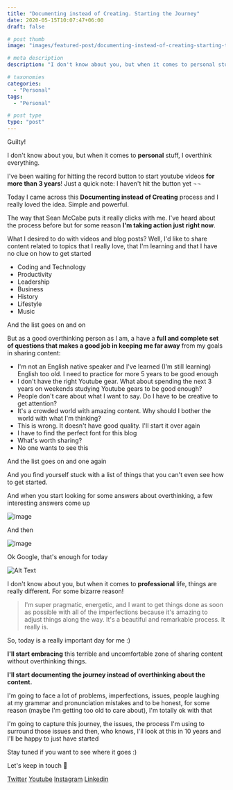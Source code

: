 ```yaml
---
title: "Documenting instead of Creating. Starting the Journey"
date: 2020-05-15T10:07:47+06:00
draft: false

# post thumb
image: "images/featured-post/documenting-instead-of-creating-starting-the-journey.jpg"

# meta description
description: "I don't know about you, but when it comes to personal stuff, I overthink everything."

# taxonomies
categories: 
  - "Personal"
tags:
  - "Personal"

# post type
type: "post"
---
```


Guilty!

I don't know about you, but when it comes to **personal** stuff, I overthink everything.

I've been waiting for hitting the record button to start youtube videos **for more than 3 years**! Just a quick note: I haven't hit the button yet ¬¬

Today I came across this **Documenting instead of Creating** process and I really loved the idea. Simple and powerful.

The way that Sean McCabe puts it really clicks with me. I've heard about the process before but for some reason **I'm taking action just right now**.

What I desired to do with videos and blog posts? Well, I'd like to share content related to topics that I really love, that I'm learning and that I have no clue on how to get started

- Coding and Technology
- Productivity
- Leadership
- Business
- History
- Lifestyle
- Music

And the list goes on and on

But as a good overthinking person as I am, a have a **full and complete set of questions that makes a good job in keeping me far away** from my goals in sharing content:

- I'm not an English native speaker and I've learned (I'm still learning) English too old. I need to practice for more 5 years to be good enough
- I don't have the right Youtube gear. What about spending the next 3 years on weekends studying Youtube gears to be good enough?
- People don't care about what I want to say. Do I have to be creative to get attention?
- It's a crowded world with amazing content. Why should I bother the world with what I'm thinking?
- This is wrong. It doesn't have good quality. I'll start it over again
- I have to find the perfect font for this blog
- What's worth sharing?
- No one wants to see this

And the list goes on and one again

And you find yourself stuck with a list of things that you can't even see how to get started. 

And when you start looking for some answers about overthinking, a few interesting answers come up

![image](../../images/post/documenting-instead-of-creating/is-overthinking-a-mental-disorder.png)

And then

![image](../../images/post/documenting-instead-of-creating/can-overthinking-kill-you.png)

Ok Google, that's enough for today

![Alt Text](https://media.giphy.com/media/KPTCBr8piZ51m/giphy.gif)

I don't know about you, but when it comes to **professional** life, things are really different. For some bizarre reason!

> I'm super pragmatic, energetic, and I want to get things done as soon as possible with all of the imperfections because it's amazing to adjust things along the way. It's a beautiful and remarkable process. It really is.

So, today is a really important day for me :)

**I'll start embracing** this terrible and uncomfortable zone of sharing content without overthinking things. 

**I'll start documenting the journey instead of overthinking about the content.**

I'm going to face a lot of problems, imperfections, issues, people laughing at my grammar and pronunciation mistakes and to be honest, for some reason (maybe I'm getting too old to care about), I'm totally ok with that

I'm going to capture this journey, the issues, the process I'm using to surround those issues and then, who knows, I'll look at this in 10 years and I'll be happy to just have started

Stay tuned if you want to see where it goes :)

Let's keep in touch 🙂

[Twitter](https://twitter.com/_alex_gama/)
[Youtube](https://www.youtube.com/channel/UCn09BXJXOCPLARsqNvxEFuw?view_as=subscriber/)
[Instagram](https://www.instagram.com/_alex_gama)
[Linkedin](https://www.linkedin.com/in/alexandregama/)